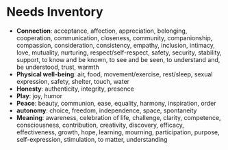 # Needs Inventory

* **Connection**: acceptance, affection, appreciation, belonging, cooperation, communication, closeness, community, companionship, compassion, consideration, consistency, empathy, inclusion, intimacy, love, mutuality, nurturing, respect/self-respect, safety, security, stability, support, to know and be known, to see and be seen, to understand and, be understood, trust, warmth
* **Physical well-being**: air, food, movement/exercise, rest/sleep, sexual expression, safety, shelter, touch, water
* **Honesty**: authenticity, integrity, presence
* **Play**: joy, humor
* **Peace**: beauty, communion, ease, equality, harmony, inspiration, order
* **autonomy**: choice, freedom, independence, space, spontaneity
* **Meaning**: awareness, celebration of life, challenge, clarity, competence, consciousness, contribution, creativity, discovery, efficacy, effectiveness, growth, hope, learning, mourning, participation, purpose, self-expression, stimulation, to matter, understanding
